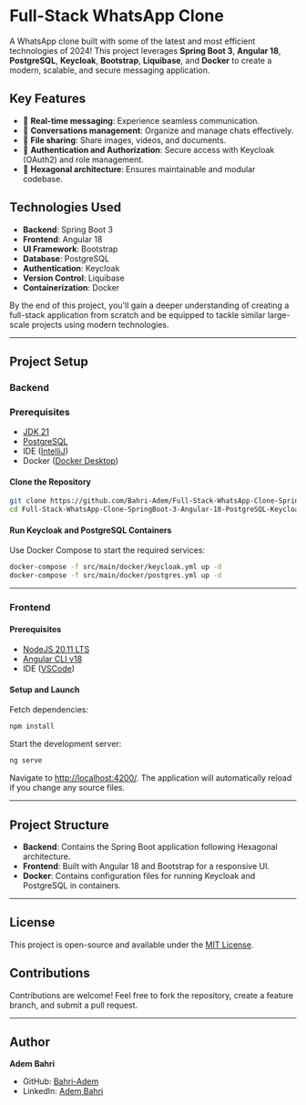 # Full-Stack WhatsApp Clone

A WhatsApp clone built with some of the latest and most efficient technologies of 2024! This project leverages **Spring Boot 3**, **Angular 18**, **PostgreSQL**, **Keycloak**, **Bootstrap**, **Liquibase**, and **Docker** to create a modern, scalable, and secure messaging application.

## Key Features
- 💬 **Real-time messaging**: Experience seamless communication.
- 👥 **Conversations management**: Organize and manage chats effectively.
- 📁 **File sharing**: Share images, videos, and documents.
- 🔐 **Authentication and Authorization**: Secure access with Keycloak (OAuth2) and role management.
- 🏢 **Hexagonal architecture**: Ensures maintainable and modular codebase.

## Technologies Used
- **Backend**: Spring Boot 3
- **Frontend**: Angular 18
- **UI Framework**: Bootstrap
- **Database**: PostgreSQL
- **Authentication**: Keycloak
- **Version Control**: Liquibase
- **Containerization**: Docker

By the end of this project, you'll gain a deeper understanding of creating a full-stack application from scratch and be equipped to tackle similar large-scale projects using modern technologies.

---

## Project Setup

### Backend

### Prerequisites
- [JDK 21](https://adoptium.net/temurin/releases/)
- [PostgreSQL](https://www.postgresql.org/download/)
- IDE ([IntelliJ](https://www.jetbrains.com/idea/download/))
- Docker ([Docker Desktop](https://docs.docker.com/engine/install/))

#### Clone the Repository
```bash
git clone https://github.com/Bahri-Adem/Full-Stack-WhatsApp-Clone-SpringBoot-3-Angular-18-PostgreSQL-Keycloak-Bootstrap.git
cd Full-Stack-WhatsApp-Clone-SpringBoot-3-Angular-18-PostgreSQL-Keycloak-Bootstrap/Backend
```

#### Run Keycloak and PostgreSQL Containers
Use Docker Compose to start the required services:
```bash
docker-compose -f src/main/docker/keycloak.yml up -d
docker-compose -f src/main/docker/postgres.yml up -d
```
---

### Frontend

#### Prerequisites
- [NodeJS 20.11 LTS](https://nodejs.org/dist/v20.11.1/node-v20.11.1.pkg)
- [Angular CLI v18](https://www.npmjs.com/package/@angular/cli)
- IDE ([VSCode](https://code.visualstudio.com/download))

#### Setup and Launch
Fetch dependencies:
```bash
npm install
```

Start the development server:
```bash
ng serve
```

Navigate to [http://localhost:4200/](http://localhost:4200/). The application will automatically reload if you change any source files.

---

## Project Structure

- **Backend**: Contains the Spring Boot application following Hexagonal architecture.
- **Frontend**: Built with Angular 18 and Bootstrap for a responsive UI.
- **Docker**: Contains configuration files for running Keycloak and PostgreSQL in containers.

---

## License
This project is open-source and available under the [MIT License](LICENSE).

## Contributions
Contributions are welcome! Feel free to fork the repository, create a feature branch, and submit a pull request.

---

## Author
**Adem Bahri**
- GitHub: [Bahri-Adem](https://github.com/Bahri-Adem)
- LinkedIn: [Adem Bahri](https://www.linkedin.com/in/adem-bahri/)
